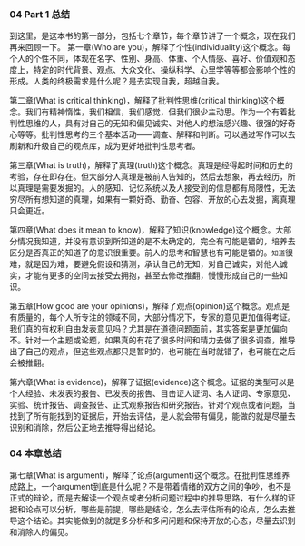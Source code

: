 ### 04 Part 1 总结
到这里，是这本书的第一部分，包括七个章节，每个章节讲了一个概念，现在我们再来回顾一下。
第一章(Who are you)，解释了个性(individuality)这个概念。每个人的个性不同，体现在名字、性别、身高、体重、个人情感、喜好、价值观和态度上，特定的时代背景、观点、大众文化、操纵科学、心里学等等都会影响个性的形成。人类的终极需求是什么呢？是去实现自我，超越自我。

第二章(What is critical thinking)，解释了批判性思维(critical thinking)这个概念。我们有精神惰性，我们相信，我们感觉，但我们很少主动思。作为一个有着批判性思维的人，具有对自己的无知和偏见诚实、对他人的想法感兴趣、很强的好奇心等等。批判性思考的三个基本活动——调查、解释和判断。可以通过写作可以去刷新和升级自己的观点库，成为更好地批判性思考者。

第三章(What is truth)，解释了真理(truth)这个概念。真理是经得起时间和历史的考验，存在即存在。但大部分人真理是被前人告知的，然后去想象，再去经历，所以真理是需要发掘的。人的感知、记忆系统以及人接受到的信息都有局限性，无法穷尽所有想知道的真理，如果有一颗好奇、勤奋、包容、开放的心去发掘，离真理只会更近。

第四章(What does it mean to know)，解释了知识(knowledge)这个概念。大部分情况我知道，并没有意识到所知道的是不太确定的，完全有可能是错的，培养去区分是否真正的知道了的意识很重要。前人的思考和智慧也有可能是错的。`知道`很难，就是因为难，要避免假设和猜测，承认自己的无知，对自己诚实，对他人诚实，才能有更多的空间去接受去拥抱，甚至去修改推翻，慢慢形成自己的一些知识。

第五章(How good are your opinions)，解释了观点(opinion)这个概念。观点是有质量的，每个人所专注的领域不同，大部分情况下，专家的意见更加值得考证。我们真的有权利自由发表意见吗？尤其是在道德问题面前，其实答案是更加偏向不。针对一个主题或论题，如果真的有花了很多时间和精力去做了很多调查，推导出了自己的观点，但这些观点都只是暂时的，也可能在当时就错了，也可能在之后会被推翻。

第六章(What is evidence)，解释了证据(evidence)这个概念。证据的类型可以是个人经验、未发表的报告、已发表的报告、目击证人证词、名人证词、专家意见、实验、统计报告、调查报告、正式观察报告和研究报告。针对个观点或者问题，当找到了所有能找到的证据后，开始去评估，是人就会带有偏见，能做的就是尽量去识别和消除，然后公正地去推导得出结论。

### 04 本章总结
第七章(What is argument)，解释了论点(argument)这个概念。在批判性思维养成路上，一个argument到底是什么呢？不是带着情绪的双方之间的争吵，也不是正式的辩论，而是去解读一个观点或者分析问题过程中的推导思路，有什么样的证据和论点可以分析，哪些是前提，哪些是结论，怎么去评估所有的论点，怎么去推导这个结论。其实能做到的就是多分析和多问问题和保持开放的心态，尽量去识别和消除人的偏见。


